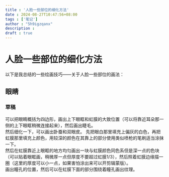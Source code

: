 ```yaml
---
title : '人脸一些部位的细化方法'
date : 2024-08-27T10:47:56+08:00
tags : ['笔记']
author : "5h9igzqanx"
description :
draft : true
---
```


# 人脸一些部位的细化方法

以下是我总结的一些绘画技巧——关于人脸一些部位的画法：

## 眼睛

### 草稿

可以把眼睛概括为四边形，画出上下眼眶和虹膜的大致位置（可以将靠近耳朵那一侧的上下眼眶稍微连接起来），然后画出睫毛。  
然后细化一下，可以画出卧蚕和双眼皮。
先把眼白那里填充上偏灰的白色，再把虹膜那里填充上颜色，用较深的颜色在其靠上的部分使用类似喷枪的笔刷适当涂抹一下。  
然后在虹膜靠近上眼眶的地方均匀画出一块与虹膜颜色同色系但是深一点的色块（可以贴着眼眶画，稍微厚一点但厚度不要超过虹膜1/3），然后照着虹膜边缘描一圈（这里的厚度可以小一点，如果害怕涂出来可以开剪辑蒙版）。  
画出瞳孔的位置，然后可以在虹膜下面的部分围绕着瞳孔画出纹理。  

